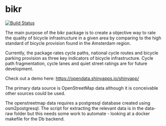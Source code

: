 # bikr

[![Build Status](https://travis-ci.org/fozy81/bikr.svg?branch=master)](https://travis-ci.org/fozy81/bikr)

The main purpose of the bikr package is to create a objective way to rate the quality of bicycle infrastructure in a given area by comparing to the high standard of bicycle provision found in the Amsterdam region.

Currently, the package rates cycle paths, national cycle routes and bicycle parking provision as three key indicators of bicycle infrastructure. Cycle path fragmentation, cycle lanes and quiet street ratings are for future development.

Check out a demo here: https://opendata.shinyapps.io/shinyapp/

The primary data source is OpenStreetMap data although it is conceivable other sources could be used.

The openstreetmap data requires a postgresql database created using osm2postgresql. The script for extracting the relevant data is in the data-raw folder but this needs some work to automate - looking at a docker makefile for the Db backend.

